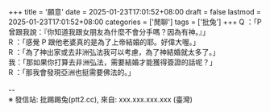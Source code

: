 +++
title = '願意'
date = 2025-01-23T17:01:52+08:00
draft = false
lastmod = 2025-01-23T17:01:52+08:00
categories = ['閒聊']
tags = ['批兔']
+++
Q ：「P 曾跟我說：『你知道我跟女朋友為什麼不會分手嗎？因為有神。』」<br>
R ：「感覺 P 跟他老婆真的是為了上帝結婚的耶。好偉大喔。」<br>
R ：「為了神出家或去非洲弘法我可以考慮，為了神結婚就太多了。」<br>
我：「那如果你打算去非洲弘法，需要結婚才能獲得簽證的話呢？」<br>
R ：「那我會發現亞洲也挺需要佛法的。」<br>
<br>
--<br>
※ 發信站: 批踢踢兔(ptt2.cc), 來自: xxx.xxx.xxx.xxx (臺灣)<br>
